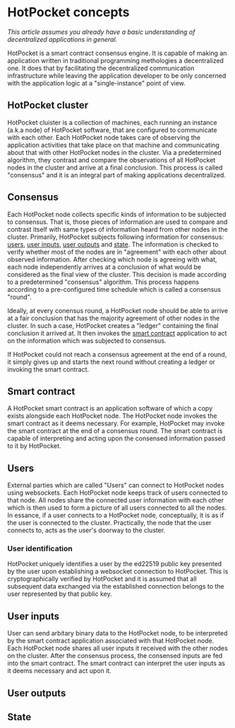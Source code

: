 # HotPocket concepts

_This article assumes you already have a basic understanding of decentralized applications in general._

HotPocket is a smart contract consensus engine. It is capable of making an application written in traditional programming methologies a decentralized one. It does that by facilitating the decentralized communication infrastructure while leaving the application developer to be only concerned with the application logic at a "single-instance" point of view.

## HotPocket cluster

HotPocket cluister is a collection of machines, each running an instance (a.k.a node) of HotPocket software, that are configured to communicate with each other. Each HotPocket node takes care of observing the application activities that take place on that machine and communicating about that with other HotPocket nodes in the cluster. Via a predetermined algorithm, they contrast and compare the observations of all HotPocket nodes in the cluster and arrive at a final conclusion. This process is called "consensus" and it is an integral part of making applications decentralized.

## Consensus

Each HotPocket node collects specific kinds of information to be subjected to consensus. That is, those pieces of information are used to compare and contrast itself with same types of information heard from other nodes in the cluster. Primarily, HotPocket subjects following information for consensus: [users](#users), [user inputs](#user-inputs), [user outputs](#user-outputs) and [state](#state). The information is checked to verify whether most of the nodes are in "agreement" with each other about observed information. After checking which node is agreeing with what, each node independently arrives at a conclusion of what would be considered as the final view of the cluster. This decision is made according to a predetermined "consensus" algorithm. This process happens according to a pre-configured time schedule which is called a consensus "round".

Ideally, at every conensus round, a HotPocket node should be able to arrive at a fair conclusion that has the majority agreement of other nodes in the cluster. In such a case, HotPocket creates a "ledger" containing the final conclusion it arrived at. It then invokes the [smart contract](#smart-contract) application to act on the information which was subjected to consensus.

If HotPocket could not reach a consensus agreement at the end of a round, it simply gives up and starts the next round without creating a ledger or invoking the smart contract.

## Smart contract

A HotPocket smart contract is an application software of which a copy exists alongside each HotPocket node. The HotPocket node invokes the smart contract as it deems necessary. For example, HotPocket may invoke the smart contract at the end of a consensus round. The smart contract is capable of interpreting and acting upon the consensed information passed to it by HotPocket.

## Users

External parties which are called "Users" can connect to HotPocket nodes using websockets. Each HotPocket node keeps track of users connected to that node. All nodes share the connected user information with each other which is then used to form a picture of all users connected to all the nodes. In essance, if a user connects to a HotPocket node, conceptually, it is as if the user is connected to the cluster. Practically, the node that the user connects to, acts as the user's doorway to the cluster.

### User identification

HotPocket uniquely identifies a user by the ed22519 public key presented by the user upon establishing a websocket connection to HotPocket. This is cryptographically verified by HotPocket and it is assumed that all subsequent data exchanged via the established connection belongs to the user represented by that public key.

## User inputs

User can send arbitary binary data to the HotPocket node, to be interpreted by the smart contract application associated with that HotPocket node. Each HotPocket node shares all user inputs it received with the other nodes on the cluster. After the consensus process, the consensed inputs are fed into the smart contract. The smart contract can interpret the user inputs as it deems necessary and act upon it.

## User outputs

## State